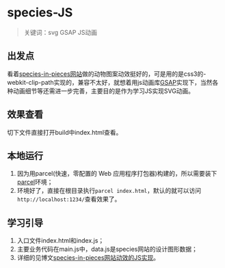 # species-JS
> 关键词：svg   GSAP    JS动画
## 出发点
看着[species-in-pieces网站](http://species-in-pieces.com/)做的动物图案动效挺好的，可是用的是css3的-webkit-clip-path实现的，兼容不太好，就想着用js动画库[GSAP](https://greensock.com/)实现下，当然各种动画细节等还需进一步完善，主要目的是作为学习JS实现SVG动画。

## 效果查看
切下文件直接打开build中index.html查看。

## 本地运行
1. 因为用parcel(快速，零配置的 Web 应用程序打包器)构建的，所以需要装下[parcel](http://www.css88.com/doc/parcel/)环境；
2. 环境好了，直接在根目录执行`parcel index.html`，默认的就可以访问`http://localhost:1234/`查看效果了。

## 学习引导
1. 入口文件index.html和index.js；
2. 主要业务代码在main.js中，data.js是species网站的设计图形数据；
3. 详细的见博文[species-in-pieces网站动效的JS实现](https://jovysun.github.io/2018/04/11/species/)。